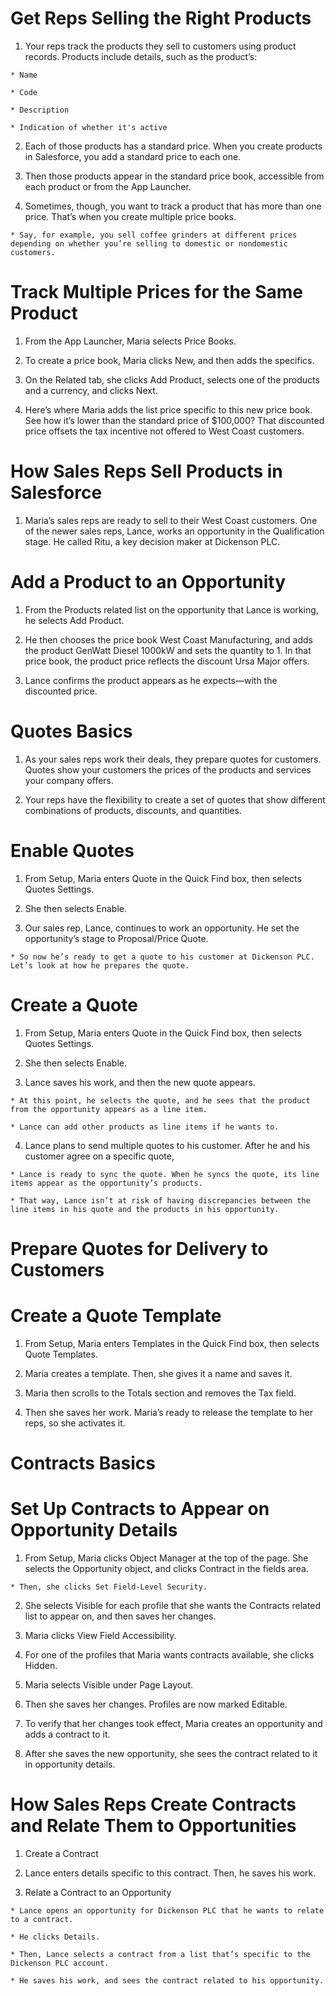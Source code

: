 # Get Reps Selling the Right Products

  1. Your reps track the products they sell to customers using product records. Products include details, such as the product’s:

    * Name

    * Code 
    
    * Description

    * Indication of whether it's active 

  2. Each of those products has a standard price. When you create products in Salesforce, you add a standard price to each one.

  3. Then those products appear in the standard price book, accessible from each product or from the App Launcher.

  4. Sometimes, though, you want to track a product that has more than one price. That’s when you create multiple price books.

    * Say, for example, you sell coffee grinders at different prices depending on whether you’re selling to domestic or nondomestic customers.

# Track Multiple Prices for the Same Product

  1. From the App Launcher, Maria selects Price Books.

  2. To create a price book, Maria clicks New, and then adds the specifics.

  3. On the Related tab, she clicks Add Product, selects one of the products and a currency, and clicks Next.

  4. Here’s where Maria adds the list price specific to this new price book. See how it’s lower than the standard price of $100,000? That discounted price offsets the tax incentive not offered to West Coast customers.

# How Sales Reps Sell Products in Salesforce

  1. Maria’s sales reps are ready to sell to their West Coast customers. One of the newer sales reps, Lance, works an opportunity in the Qualification stage. He called Ritu, a key decision maker at Dickenson PLC.

# Add a Product to an Opportunity

  1. From the Products related list on the opportunity that Lance is working, he selects Add Product.

  2. He then chooses the price book West Coast Manufacturing, and adds the product GenWatt Diesel 1000kW and sets the quantity to 1. In that price book, the product price reflects the discount Ursa Major offers.

  3. Lance confirms the product appears as he expects—with the discounted price.

# Quotes Basics

  1. As your sales reps work their deals, they prepare quotes for customers. Quotes show your customers the prices of the products and services your company offers.

  2. Your reps have the flexibility to create a set of quotes that show different combinations of products, discounts, and quantities. 

# Enable Quotes

  1. From Setup, Maria enters Quote in the Quick Find box, then selects Quotes Settings.

  2. She then selects Enable.

  3. Our sales rep, Lance, continues to work an opportunity. He set the opportunity’s stage to Proposal/Price Quote. 
  
    * So now he’s ready to get a quote to his customer at Dickenson PLC. Let’s look at how he prepares the quote.

# Create a Quote

  1. From Setup, Maria enters Quote in the Quick Find box, then selects Quotes Settings.

  2. She then selects Enable.

  3. Lance saves his work, and then the new quote appears.

    * At this point, he selects the quote, and he sees that the product from the opportunity appears as a line item. 
    
    * Lance can add other products as line items if he wants to.

  4. Lance plans to send multiple quotes to his customer. After he and his customer agree on a specific quote, 

    * Lance is ready to sync the quote. When he syncs the quote, its line items appear as the opportunity’s products. 
    
    * That way, Lance isn’t at risk of having discrepancies between the line items in his quote and the products in his opportunity.

# Prepare Quotes for Delivery to Customers

# Create a Quote Template

  1. From Setup, Maria enters Templates in the Quick Find box, then selects Quote Templates.

  2. Maria creates a template. Then, she gives it a name and saves it.

  3. Maria then scrolls to the Totals section and removes the Tax field.

  4. Then she saves her work. Maria’s ready to release the template to her reps, so she activates it.

# Contracts Basics

# Set Up Contracts to Appear on Opportunity Details

  1. From Setup, Maria clicks Object Manager at the top of the page. She selects the Opportunity object, and clicks Contract in the fields area. 
  
    * Then, she clicks Set Field-Level Security.

  2. She selects Visible for each profile that she wants the Contracts related list to appear on, and then saves her changes.

  3. Maria clicks View Field Accessibility.

  4. For one of the profiles that Maria wants contracts available, she clicks Hidden.

  5. Maria selects Visible under Page Layout.

  6. Then she saves her changes. Profiles are now marked Editable.

  7. To verify that her changes took effect, Maria creates an opportunity and adds a contract to it.

  8. After she saves the new opportunity, she sees the contract related to it in opportunity details.

# How Sales Reps Create Contracts and Relate Them to Opportunities

  1. Create a Contract

  2. Lance enters details specific to this contract. Then, he saves his work.

  3. Relate a Contract to an Opportunity

    * Lance opens an opportunity for Dickenson PLC that he wants to relate to a contract.

    * He clicks Details.

    * Then, Lance selects a contract from a list that’s specific to the Dickenson PLC account.

    * He saves his work, and sees the contract related to his opportunity.